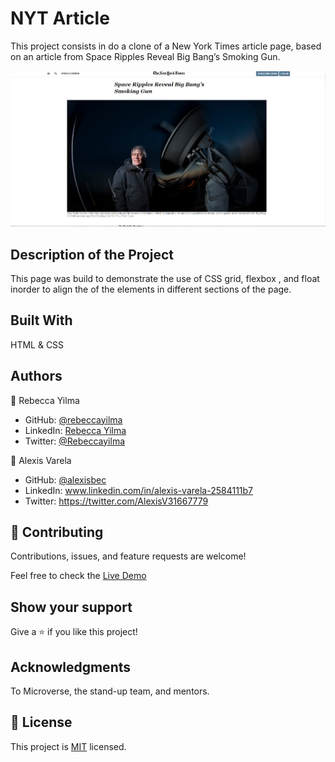 # NYT Article

This project consists in do a clone of a New York Times article page, based on an article from Space Ripples Reveal Big Bang’s Smoking Gun.


![Screenshot](https://github.com/rebeccayilma/NYT_article/blob/development/assets/Screenshot.png?raw=true)


## Description of the Project

This page was build to demonstrate the use of CSS grid, flexbox , and float inorder to align the of the elements in different sections of the page.

## Built With

HTML & CSS

## Authors

👤 Rebecca Yilma

- GitHub: [@rebeccayilma](https://github.com/rebeccayilma)
- LinkedIn: [Rebecca Yilma](https://www.linkedin.com/in/rebecca-yilma-46a94a121)
- Twitter: [@Rebeccayilma](https://twitter.com/Rebeccayilma)


👤 Alexis Varela

- GitHub: [@alexisbec](https://github.com/alexisbec)
- LinkedIn: www.linkedin.com/in/alexis-varela-2584111b7
- Twitter: https://twitter.com/AlexisV31667779


## 🤝 Contributing

Contributions, issues, and feature requests are welcome!

Feel free to check the [Live Demo](https://github.com/rebeccayilma/NYT_article/issues)

## Show your support

Give a ⭐️ if you like this project!

## Acknowledgments

To Microverse, the stand-up team, and mentors.

## 📝 License

This project is [MIT](https://github.com/rebeccayilma/NYT_article/blob/development/MIT%20License.txt) licensed.
